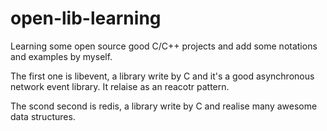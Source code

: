 # open-lib-learning
Learning some open source good C/C++ projects and add some notations and examples by myself.

The first one is libevent, a library write by C and it's a good asynchronous network event library. It relaise as an reacotr pattern.

The scond second is redis, a library write by C and realise many awesome data structures.
